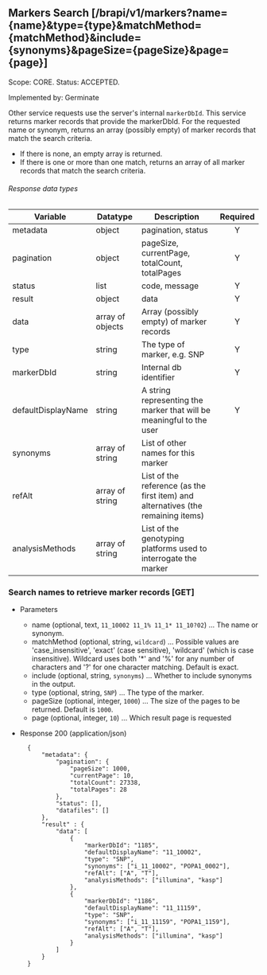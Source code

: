 ## Markers Search [/brapi/v1/markers?name={name}&type={type}&matchMethod={matchMethod}&include={synonyms}&pageSize={pageSize}&page={page}]
Scope: CORE.  Status: ACCEPTED.

Implemented by: Germinate

Other service requests use the server's internal `markerDbId`. This service returns marker records that provide the markerDbId.
For the requested name or synonym, returns an array (possibly empty) of marker records that match the search criteria.
- If there is none, an empty array is returned.
- If there is one or more than one match, returns an array of all marker records that match the search criteria.

###### Response data types
|Variable|Datatype|Description|Required|
|------|------|------|:-----:|
|metadata|object|pagination, status|Y|
|pagination|object|pageSize, currentPage, totalCount, totalPages|Y|
|status|list|code, message|Y|
|result|object|data|Y|
|data|array of objects|Array (possibly empty) of marker records|Y|
|type|string|The type of marker, e.g. SNP|Y|
|markerDbId|string|Internal db identifier|Y|
|defaultDisplayName|string|A string representing the marker that will be meaningful to the user|Y|
|synonyms|array of string|List of other names for this marker||
|refAlt|array of string|List of the reference (as the first item) and alternatives (the remaining items)||
|analysisMethods|array of string|List of the genotyping platforms used to interrogate the marker||

### Search names to retrieve marker records [GET]
+ Parameters
    + name (optional, text, `11_10002 11_1% 11_1* 11_10?02`) ... The name or synonym.
    + matchMethod (optional, string, `wildcard`) ... Possible values are 'case_insensitive', 'exact'
    (case sensitive), 'wildcard' (which is case insensitive). Wildcard uses both '*' and '%' for any number of characters
    and '?' for one character matching. Default is exact.
    + include (optional, string, `synonyms`) ... Whether to include synonyms in the output.
    + type (optional, string, `SNP`) ... The type of the marker.
    + pageSize (optional, integer, `1000`) ... The size of the pages to be returned. Default is `1000`.
    + page (optional, integer, `10`) ... Which result page is requested
+ Response 200 (application/json)

        {
            "metadata": {
                "pagination": {
                    "pageSize": 1000,
                    "currentPage": 10,
                    "totalCount": 27338,
                    "totalPages": 28
                },
                "status": [],
                "datafiles": []
            },
            "result" : {
                "data": [
                    {
                        "markerDbId": "1185",
                        "defaultDisplayName": "11_10002",
                        "type": "SNP",
                        "synonyms": ["i_11_10002", "POPA1_0002"],
                        "refAlt": ["A", "T"],
                        "analysisMethods": ["illumina", "kasp"]
                    },
                    {
                        "markerDbId": "1186",
                        "defaultDisplayName": "11_11159",
                        "type": "SNP",
                        "synonyms": ["i_11_11159", "POPA1_1159"],
                        "refAlt": ["A", "T"],
                        "analysisMethods": ["illumina", "kasp"]
                    }
                ]
            }
        }
